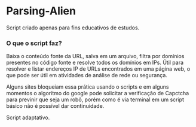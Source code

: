 # Parsing-Alien

Script criado apenas para fins educativos de estudos.

### O que o script faz?

Baixa o conteúdo fonte da URL, salva em um arquivo, filtra por domínios presentes no código fonte e resolve todos os domínios em IPs.
Útil para resolver e listar endereços IP de URLs encontrados em uma página web, o que pode ser útil em atividades de análise de rede ou segurança.

Alguns sites bloqueiam essa prática usando o scripts e em alguns momentos o algorítmo do google pode solicitar a verificação de Capctcha para previnir que seja um robô, porém como é via terminal em um script básico não é possível dar continuidade.

Script adaptativo.
